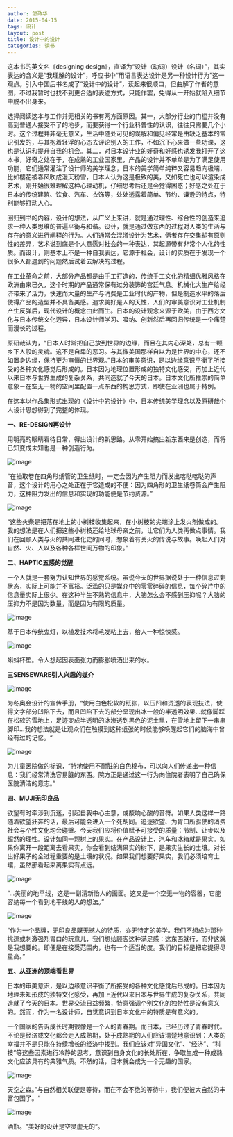 ```yaml
---
author: 邹政华
date: 2015-04-15
tags: 设计
layout: post
title: 设计中的设计 
categories: 读书
---
```




这本书的英文名《designing design》，直译为“设计（动词）设计（名词）”，其实表达的含义是“我理解的设计”，呼应书中“用语言表达设计是另一种设计行为”这一观点。引入中国后书名成了“设计中的设计”，读起来很顺口，但曲解了作者的意图，不过我暂时也找不到更合适的表述方式，只能作罢，免得从一开始就陷入细节中脱不出身来。


选择阅读这本与工作并无相关的书有两方面原因。其一，大部分行业的门槛并没有高到普通人接受不了的地步，而要获得一个行业科普性的认识，往往只需要几个小时。这个过程并非毫无意义，生活中随处可见的误解和偏见经常是由缺乏基本的常识引发的，与其抱着轻浮的心态去评论别人的工作，不如沉下心来做一些功课，这也是认识和提升自我的机会。其二，对日本设计业的好奇和好感也诱发我打开了这本书，好奇之处在于，在成熟的工业国家里，产品的设计并不单单是为了满足使用功能，它们通常灌注了设计师的美学理念，日本的美学简单纯粹又容易趋向极端，比如樱花被春风吹成漫天粉雪，日本人认为这是极致的美，又如死亡也可以渲染成艺术，刚开始很难理解这种心理动机，仔细思考后还是会觉得困惑；好感之处在于日本的传统建筑、饮食、汽车、衣饰等，处处透露着简单、节约、谦逊的特点，特别能够打动人心。


回归到书的内容，设计的想法，从广义上来讲，就是通过理性、综合性的创造来追求一种人类思维的普遍平衡与和谐。设计，就是通过做东西的过程对人类的生活与存在的意义进行阐释的行为。人们通常会混淆设计为艺术，俩者存在交集却有原则性的差异，艺术说到底是个人意愿对社会的一种表达，其起源带有非常个人化的性质。而设计，则基本上不是一种自我表达，它源于社会，设计的实质在于发现一个很多人都遇到的问题然后试着去解决的过程。


在工业革命之前，大部分产品都是由手工打造的，传统手工文化的精细优雅风格在欧洲由来已久，这个时期的产品通常保有过分装饰的宫廷气息。机械化大生产给经济带来了活力，快速而大量的生产与消费是工业时代的产物，但是制造水平的落后使得产品的造型并不具备美感。追求美好是人的天性，人们的审美意识对工业机制产生反弹后，现代设计的概念由此而生。日本的设计观念来源于欧美，由于西方文化与日本传统文化迥异，日本设计师学习、吸纳、创新然后再回归传统是一个痛楚而漫长的过程。


原研哉认为，“日本人时常把自己放到世界的边缘，而且在其内心深处，总有一颗乡下人般的灵魂。这不是自卑的恶习。与其像美国那样自以为是世界的中心，还不如置身边缘，保持更为审慎的世界观。”日本的审美意识，是以边缘意识平衡了所接受的各种文化感觉后形成的。日本因为地理位置形成的独特文化感受，再加上近代以来日本与世界生成的复杂关系，共同造就了今天的日本。日本文化所推崇的简单意象－在空无一物的空间里配置一点东西的构思方式，即使在亚洲也属于特例。


在这本以作品集形式出现的《设计中的设计》中，日本传统美学理念以及原研哉个人设计思想得到了完整的体现。


**一、RE-DESIGN再设计**

用明亮的眼睛看待日常，得出设计的新思路。从零开始搞出新东西来是创造，而将已知变成未知也是一种创造行为。

![image](/images/2015/2015-04-15-01－roll_paper.jpeg)


“在抽取卷在四角形纸管的卫生纸时，一定会因为产生阻力而发出喀哒喀哒的声音，这个设计的用心之处正在于它造成的不便：因为四角形的卫生纸卷筒会产生阻力，这种阻力发出的信息和实现的功能便是节约资源。”

![image](/images/2015/2015-04-15-02-match.jpeg)

“这些火柴是把落在地上的小树枝收集起来，在小树枝的尖端涂上发火剂做成的。我的想法是在人们把这些小树枝还给地球母亲之前，让它们为人类再做点事情。我们在回顾人类与火的共同进化史的同时，想象着有关火的传说与故事。唤起人们对自然、火、人以及各种各样世间万物的印象。”


**二、HAPTIC五感的觉醒**


一个人就是一套努力认知世界的感觉系统。虽说今天的世界据说处于一种信息过剩状态，实际上可能并不富裕。泛滥的只是媒介中的零零碎碎的信息，每个碎片中的信息量实际上很少。在这种半生不熟的信息中，大脑怎么会不感到压抑呢？大脑的压抑力不是因为数量，而是因为有限的质量。

![image](/images/2015/2015-04-15-03-ghost_lamp.jpg)



基于日本传统鬼灯，以植发技术将毛发粘上去，给人一种惊悚感。


![image](/images/2015/2015-04-15-04-tadpole.jpeg)

蝌蚪杯垫。令人想起因表面张力而膨胀喷洒出来的水。


**三SENSEWARE引人兴趣的媒介**



![image](/images/2015/2015-04-15-05-book.jpg)

为冬奥会设计的宣传手册，“使用白色松软的纸张，以压凹和烫透的表现技法，使得文字部分凹陷下去，而且凹陷下去的部分呈现出冰一般的半透明效果…就像脚踩在松软的雪地上，足迹变成半透明的冰渗透到黑色的泥土里，在雪地上留下一串串脚印...我的想法就是让观众们在触摸到这种纸张的时候能够唤醒起它们的脑海中曾经有过的记忆。“


![image](/images/2015/2015-04-15-06-sign.jpg)



为儿童医院做的标识，“特地使用不耐脏的白色棉布，可以向人们传递出一种信息：我们经常清洗容易脏的东西。院方正是通过这一行为向住院者表明了自己确保医院清洁的意志。”



**四、MUJI无印良品**

欲望有时牵涉到沉迷，引起自我中心主意，或敲响心酸的音符。如果人类这样一路随着欲望狂奔的话，最后可能会进入一个死胡同。追逐欲望、为胃口所驱使的消费社会与个性文化均会碰壁。今天我们应将价值赋予可接受的质量：节制、让步以及超然的理性。设计如同一颗树上的果实。在产品设计上，汽车和冰箱就是果实。如果你离开一段距离去看果实，你会看到结满果实的树下，是果实生长的土壤。对长出好果子的全过程重要的是土壤的状况。如果我们想要好果实，我们必须培育土壤，虽然那看起来离果实有点远。

![image](/images/2015/2015-04-15-07-the_horizon.jpg)


“...美丽的地平线，这是一副清新怡人的画面。这又是一个空无一物的容器，它能容纳每一个看到地平线的人的想法。”


![image](/images/2015/2015-04-15-08-muji.jpg)


“作为一个品牌，无印良品既无撼人的特质，亦无特定的美学。我们不想成为那种挑逗或刺激强烈胃口的玩意儿，我们想给顾客这种满足感：这东西就行，而非这就是我想要的。即便是在接受范围内，也有一个适当的度。我们的目标是把它提得尽量高。”


**五、从亚洲的顶端看世界**


日本的审美意识，是以边缘意识平衡了所接受的各种文化感觉后形成的。日本因为地理未知形成的独特文化感受，再加上近代以来日本与世界生成的复杂关系，共同造就了今天的日本。世界交流日益频繁，特意强调个别文化的独特性是没有意义的。然而，作为一名设计师，自觉意识到日本文化中的特质是有意义的。


一个国家的告诉成长时期很像是一个人的青春期。而日本，已经历过了青春时代。不论是经济或文化都会走入成熟期，处于成熟期的人们应该清楚地意识到：人类的幸福并不是只能在持续增长的经济中找到。我们应该对“异国文化”、“经济”、“科技”等这些因素进行冷静的思考，意识到自身文化的长处所在，争取生成一种成熟文化应该具有的典雅气质。不然的话，日本就会成为一个无趣的国家。



![image](/images/2015/2015-04-15-09-house_in_the_sky.jpg)


天空之森。”与自然相关联便是等待，而在不会不绝的等待中，我们便被大自然的丰富包围了。“


![image](/images/2015/2015-04-15-10-bottle.jpeg)



酒瓶。“美好的设计是空灵虚无的“。




